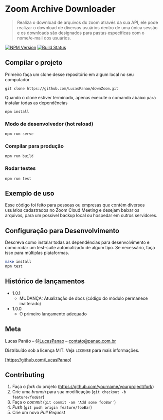 # Zoom Archive Downloader
> Realiza o download de arquivos do zoom através da sua API, ele pode realizar o download de diversos usuários dentro de uma única sessão e os downloads são designados para pastas específicas com o nome/e-mail dos usuários.  

[![NPM Version][npm-image]][npm-url]
[![Build Status][travis-image]][travis-url]

## Compilar o projeto
Primeiro faça um clone desse repositório em algum local no seu computador
```
git clone https://github.com/LucasPanao/downZoom.git
```

Quando o clone estiver terminado, apenas execute o comando abaixo para instalar todas as dependências
```
npm install
```

### Modo de desenvolvedor (hot reload)
```
npm run serve
```

### Compilar para produção
```
npm run build
```

### Rodar testes
```
npm run test
```

## Exemplo de uso

Esse código foi feito para pessoas ou empresas que contém diversos usuários cadastrados no Zoom Cloud Meeting e desejam baixar os arquivos, para um possível backup local ou hospedar em outros servidores.  

## Configuração para Desenvolvimento

Descreva como instalar todas as dependências para desenvolvimento e como rodar um test-suite automatizado de algum tipo. Se necessário, faça isso para múltiplas plataformas.

```sh
make install
npm test
```

## Histórico de lançamentos

* 1.0.1
    * MUDANÇA: Atualização de docs (código do módulo permanece inalterado)
* 1.0.0
    * O primeiro lançamento adequado

## Meta

Lucas Panão – [@LucasPanao](https://www.linkedin.com/in/lucas-panao/) – contato@panao.com.br

Distribuído sob a licença MIT. Veja `LICENSE` para mais informações.

[https://github.com/LucasPanao]

## Contributing

1. Faça o _fork_ do projeto (<https://github.com/yourname/yourproject/fork>)
2. Crie uma _branch_ para sua modificação (`git checkout -b feature/fooBar`)
3. Faça o _commit_ (`git commit -am 'Add some fooBar'`)
4. _Push_ (`git push origin feature/fooBar`)
5. Crie um novo _Pull Request_

[npm-image]: https://img.shields.io/npm/v/datadog-metrics.svg?style=flat-square
[npm-url]: https://npmjs.org/package/datadog-metrics
[npm-downloads]: https://img.shields.io/npm/dm/datadog-metrics.svg?style=flat-square
[travis-image]: https://img.shields.io/travis/dbader/node-datadog-metrics/master.svg?style=flat-square
[travis-url]: https://travis-ci.org/dbader/node-datadog-metrics
[wiki]: https://github.com/seunome/seuprojeto/wiki
